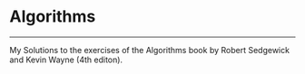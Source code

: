 # Algorithms
<hr>
My Solutions to the exercises of the Algorithms book by Robert Sedgewick and Kevin Wayne (4th editon).